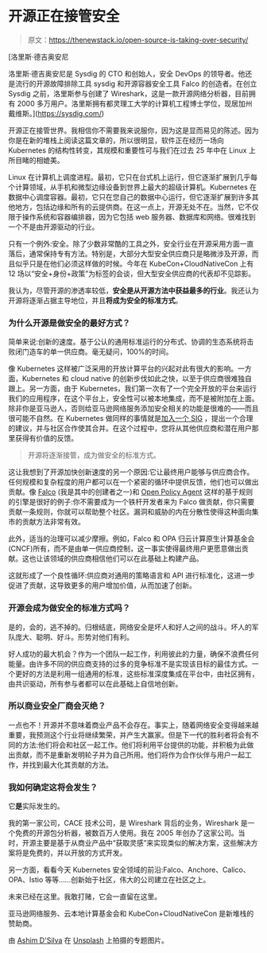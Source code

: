 # 开源正在接管安全

> 原文：<https://thenewstack.io/open-source-is-taking-over-security/>

[](https://sysdig.com/)

 [洛里斯·德吉奥安尼

洛里斯·德吉奥安尼是 Sysdig 的 CTO 和创始人，安全 DevOps 的领导者。他还是流行的开源故障排除工具 sysdig 和开源容器安全工具 Falco 的创造者。在创立 Sysdig 之前，洛里斯参与创建了 Wireshark，这是一款开源网络分析器，目前拥有 2000 多万用户。洛里斯拥有都灵理工大学的计算机工程博士学位，现居加州戴维斯。](https://sysdig.com/) [](https://sysdig.com/)

开源正在接管世界。我相信你不需要我来说服你，因为这是显而易见的陈述。因为你是在新的堆栈上阅读这篇文章的，所以很明显，软件正在经历一场向 Kubernetes 的结构性转变，其规模和重要性可与我们在过去 25 年中在 Linux 上所目睹的相媲美。

Linux 在计算机上调度进程。最初，它只在台式机上运行，但它逐渐扩展到几乎每个计算领域，从手机和微型边缘设备到世界上最大的超级计算机。Kubernetes 在数据中心调度容器。最初，它只在您自己的数据中心运行，但它逐渐扩展到许多其他地方，包括边缘和所有的云提供商。在这一点上，开源无处不在。当然，它不仅限于操作系统和容器编排器，因为它包括 web 服务器、数据库和网络。很难找到一个不是由开源驱动的行业。

只有一个例外:安全。除了少数非常酷的工具之外，安全行业在开源采用方面一直落后，通常保持专有方法。特别是，大部分大型安全供应商只是略微涉及开源，而且似乎只是在他们必须这样做的时候。今年在 KubeCon+CloudNativeCon 上有 12 场以“安全+身份+政策”为标签的会谈，但大型安全供应商的代表却不见踪影。

我认为，尽管开源的渗透率较低，**安全是从开源方法中获益最多的行业**。我还认为开源将逐渐占据主导地位，并且**将成为安全的标准方式**。

### 为什么开源是做安全的最好方式？

简单来说:创新的速度。基于公认的通用标准运行的分布式、协调的生态系统将击败闭门造车的单一供应商。毫无疑问，100%的时间。

像 Kubernetes 这样被广泛采用的开放计算平台的兴起对此有很大的影响。一方面，Kubernetes 和 cloud native 的创新步伐如此之快，以至于供应商很难独自跟上。另一方面，由于 Kubernetes，我们第一次有了一个完全开放的平台来运行我们的应用程序，在这个平台上，安全性可以被本地集成，而不是被附加在上面。除非你是亚马逊人，否则给亚马逊网络服务添加安全相关的功能是很难的——而且很可能不自然。在 Kubernetes 做同样的事情就是[加入一个 SIG](https://thenewstack.io/cncfs-special-interest-group-for-security/) ，提出一个合理的建议，并与社区合作使其合并。在这个过程中，您将从其他供应商和潜在用户那里获得有价值的反馈。

> 开源将逐渐接管，成为做安全的标准方式。

这让我想到了开源加快创新速度的另一个原因:它让最终用户能够与供应商合作。任何规模和复杂程度的用户都可以在一个紧密的循环中提供反馈，他们也可以做出贡献。像 [Falco](https://falco.org) (我是其中的创建者之一)和 [Open Policy Agent](https://www.openpolicyagent.org) 这样的基于规则的引擎是很好的例子:你不需要成为一个铁杆开发者来为 Falco 做贡献，你只需要贡献一条规则，你就可以帮助整个社区。漏洞和威胁的内在分散性使得这种面向集市的贡献方法非常有效。

此外，适当的治理可以减少摩擦。例如，Falco 和 OPA 归云计算原生计算基金会(CNCF)所有，而不是由单一供应商控制，这一事实使得最终用户更愿意做出贡献。这也让该领域的供应商相信他们可以在此基础上构建产品。

这就形成了一个良性循环:供应商对通用的策略语言和 API 进行标准化，这进一步促进了贡献，这导致更多的用户增加价值，从而加速了创新。

### 开源会成为做安全的标准方式吗？

是的，会的，逃不掉的。归根结底，网络安全是坏人和好人之间的战斗。坏人的军队庞大、聪明、好斗。形势对他们有利。

好人成功的最大机会？作为一个团队一起工作，利用彼此的力量，确保不浪费任何能量。由许多不同的供应商支持的过多的竞争标准不是实现该目标的最佳方式。一个更好的方法是利用一组通用的标准，这些标准深度集成在平台中，由社区拥有，由共识驱动，所有参与者都可以在此基础上自信地创新。

### 所以商业安全厂商会灭绝？

一点也不！开源并不意味着商业产品不会存在。事实上，随着网络安全变得越来越重要，我预测这个行业将继续繁荣，并产生大赢家。但是下一代的胜利者将会有不同的方法:他们将会和社区一起工作。他们将利用平台提供的功能，并积极为此做出贡献，而不是重新发明轮子并为自己所用。他们将作为合作伙伴与用户一起工作，并找到最大化其贡献的方法。

### 我如何确定这将会发生？

它**是**实际发生的。

我的第一家公司，CACE 技术公司，是 Wireshark 背后的业务，Wireshark 是一个免费的开源包分析器，被数百万人使用。我在 2005 年创办了这家公司。当时，开源主要是基于从商业产品中“获取灵感”来实现类似的解决方案，这些解决方案将是免费的，并以开放的方式开发。

另一方面，看看今天 Kubernetes 安全领域的前沿:Falco、Anchore、Calico、OPA、Istio 等等……创新始于社区，伟大的公司建立在社区之上。

未来已经在这里。我敢打赌，它会一直留在这里。

亚马逊网络服务、云本地计算基金会和 KubeCon+CloudNativeCon 是新堆栈的赞助商。

由 [Ashim D'Silva](https://unsplash.com/@randomlies?utm_source=unsplash&utm_medium=referral&utm_content=creditCopyText) 在 [Unsplash](https://unsplash.com/s/photos/conquer?utm_source=unsplash&utm_medium=referral&utm_content=creditCopyText) 上拍摄的专题图片。

<svg xmlns:xlink="http://www.w3.org/1999/xlink" viewBox="0 0 68 31" version="1.1"><title>Group</title> <desc>Created with Sketch.</desc></svg>